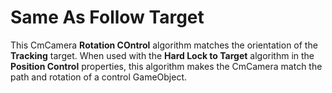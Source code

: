 # Same As Follow Target

This CmCamera __Rotation COntrol__ algorithm matches the orientation of the __Tracking__ target. When used with the __Hard Lock to Target__ algorithm in the __Position Control__ properties, this algorithm makes the CmCamera match the path and rotation of a control GameObject.


